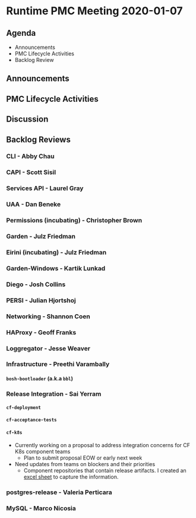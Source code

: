 # Runtime PMC Meeting 2020-01-07

## Agenda

* Announcements
* PMC Lifecycle Activities
* Backlog Review


## Announcements


## PMC Lifecycle Activities


## Discussion


## Backlog Reviews

### CLI - Abby Chau


### CAPI - Scott Sisil


### Services API - Laurel Gray


### UAA - Dan Beneke


### Permissions (incubating) - Christopher Brown


### Garden - Julz Friedman


### Eirini (incubating) - Julz Friedman


### Garden-Windows - Kartik Lunkad


### Diego - Josh Collins


### PERSI - Julian Hjortshoj


### Networking - Shannon Coen


### HAProxy - Geoff Franks


### Loggregator - Jesse Weaver


### Infrastructure - Preethi Varambally

#### `bosh-bootloader` (a.k.a `bbl`)


### Release Integration - Sai Yerram

#### `cf-deployment`


#### `cf-acceptance-tests`


#### `cf-k8s`
- Currently working on a proposal to address integration concerns for CF K8s component teams
  - Plan to submit proposal EOW or early next week
- Need updates from teams on blockers and their priorities
  - Component repositories that contain release artifacts. I created an [excel sheet](https://docs.google.com/spreadsheets/d/1gWRd7qhfeLfUBw2XieY2M1HS6WCyRVT5KtBnICUrtSU/edit#gid=511259519) to capture the information.
  


### postgres-release - Valeria Perticara


### MySQL - Marco Nicosia
